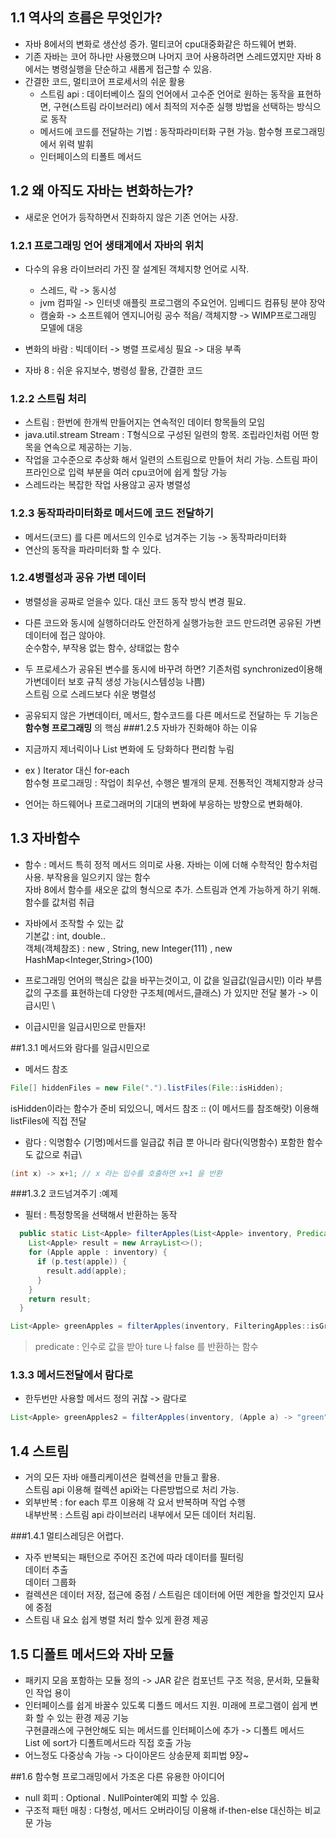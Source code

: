 ## 1.1 역사의 흐름은 무엇인가? 
- 자바 8에서의 변화로 생산성 증가.  멀티코어 cpu대중화같은 하드웨어 변화.  
- 기존 자바는 코어 하나만 사용했으며 나머지 코어 사용하려면 스레드였지만
자바 8에서는 병령실행을 단순하고 새롭게 접근할 수 있음. 
- 간결한 코드, 멀티코어 프로세서의 쉬운 활용 
    + 스트림 api : 데이터베이스 질의 언어에서 고수준 언어로 원하는 동작을 표현하면, 구현(스트림 라이브러리) 에서 최적의 저수준 실행 방법을 선택하는 방식으로 동작 
    + 메서드에 코드를 전달하는 기법 : 동작파라미터화 구현 가능. 함수형 프로그래밍에서 위력 발휘
    + 인터페이스의 티폴트 메서드 
    
## 1.2 왜 아직도 자바는 변화하는가?
- 새로운 언어가 등작하면서 진화하지 않은 기존 언어는 사장.
### 1.2.1 프로그래밍 언어 생태계에서 자바의 위치

- 다수의 유용 라이브러리 가진 잘 설계된 객체지향 언어로 시작.
    + 스레드, 락 -> 동시성
    + jvm 컴파일 -> 인터넷 애플릿 프로그램의 주요언어. 임베디드 컴퓨팅 분야 장악
    + 캠술화 -> 소프트웨어 엔지니어링 공수 적음/ 객체지향 -> WIMP프로그래밍 모델에 대응
  
- 변화의 바람 : 빅데이터 -> 병렬 프로세싱 필요 -> 대응 부족
- 자바 8 : 쉬운 유지보수, 병령성 활용, 간결한 코드

### 1.2.2 스트림 처리 

- 스트림 : 한번에 한개씩 만들어지는 연속적인 데이터 항목들의 모임
- java.util.stream Stream<T> : T형식으로 구성된 일련의 항목. 조립라인처럼 어떤 항목을 연속으로 제공하는 기능.
- 작업을 고수준으로 추상화 해서 일련의 스트림으로 만들어 처리 가능. 스트림 파이프라인으로 입력 부분을 여러 cpu코어에 쉽게 할당 가능
- 스레드라는 복잡한 작업 사용않고 공자 병렬성 

### 1.2.3 동작파라미터화로 메서드에 코드 전달하기 

- 메서드(코드) 를 다른 메서드의 인수로 넘겨주는 기능 -> 동작파라미터화 
- 연산의 동작을 파라미터화 할 수 있다.

### 1.2.4병렬성과 공유 가변 데이터 

- 병렬성을 공짜로 얻을수 있다. 대신 코드 동작 방식 변경 필요. 
- 다른 코드와 동시에 실행하더라도 안전하게 실행가능한 코드 만드려면 공유된 가변 데이터에 접근 않아야. \
  순수함수, 부작용 없는 함수, 상태없는 함수 
- 두 프로세스가 공유된 변수를 동시에 바꾸려 하면? 기존처럼 synchronized이용해 가변데이터 보호 규칙 생성 가능(시스템성능 나쁨)\
  스트림 으로 스레드보다 쉬운 병렬성 
  
- 공유되지 않은 가변데이터, 메서드, 함수코드를 다른 메서드로 전달하는 두 기능은 **함수형 프로그래밍** 의 핵심
###1.2.5 자바가 진화해야 하는 이유 

- 지금까지 제너릭이나 List<String> 변화에 도 당화하다 편리함 누림
- ex )  Iterator 대신 for-each \
 함수형 프로그래밍 : 작업이 최우선, 수행은 별개의 문제. 전통적인 객체지향과 상극
- 언어는 하드웨어나 프로그래머의 기대의 변화에 부응하는 방향으로 변화해야. 

## 1.3 자바함수 

- 함수 : 메서드 특히 정적 메서드 의미로 사용. 자바는 이에 더해 수학적인 함수처럼 사용. 부작용을 일으키지 않는 함수 \
자바 8에서 함수를 새오운 값의 형식으로 추가. 스트림과 연계 가능하게 하기 위해. 함수를 값처럼 취급
  
- 자바에서 조작할 수 있는 값 \
기본값 : int, double.. \
  객체(객체참조) : new , String, new Integer(111) , new HashMap<Integer,String>(100) 
- 프로그래밍 언어의 핵심은 값을 바꾸는것이고, 이 값을 일급값(일급시민) 이라 부름 \
값의 구조를 표현하는데 다양한 구조체(메서드,클래스) 가 있지만 전달 불가 -> 이급시민 \
- 이급시민을 일급시민으로 만들자!

##1.3.1 메서드와 람다를 일급시민으로 

- 메서드 참조 
``` java 
File[] hiddenFiles = new File(".").listFiles(File::isHidden);
```
isHidden이라는 함수가 준비 되있으니, 메서드 참조 :: (이 메서드를 참조해랏) 이용해 listFiles에 직접 전달 

- 람다 : 익명함수 
  (기명)메서드를 일급값 취급 뿐 아니라 람다(익명함수) 포함한 함수도 값으로 취급\
```java
(int x) -> x+1; // x 라는 입수를 호출하면 x+1 을 반환 
```
###1.3.2 코드넘겨주기 :예제 

- 필터 : 특정항목을 선택해서 반환하는 동작 
```java
  public static List<Apple> filterApples(List<Apple> inventory, Predicate<Apple> p) {
    List<Apple> result = new ArrayList<>();
    for (Apple apple : inventory) {
      if (p.test(apple)) {
        result.add(apple);
      }
    }
    return result;
  }

List<Apple> greenApples = filterApples(inventory, FilteringApples::isGreenApple);
```
> predicate : 인수로 값을 받아 ture 나 false 를 반환하는 함수 

### 1.3.3 메서드전달에서 람다로 

- 한두번만 사용할 메서드 정의 귀찮 -> 람다로 
```java
List<Apple> greenApples2 = filterApples(inventory, (Apple a) -> "green".equals(a.getColor()));
```

## 1.4 스트림

- 거의 모든 자바 애플리케이션은 컬렉션을 만들고 활용. \
스트림 api 이용해 컬렉션 api와는 다른방법으로 처리 가능.
- 외부반복 : for each 루프 이용해 각 요서 반복하며 작업 수행 \
내부반복 : 스트림 api 라이브러리 내부에서 모든 데이터 처리됨.

###1.4.1 멀티스레딩은 어렵다.

- 자주 반복되는 패턴으로 주어진 조건에 따라 데이터를 필터링 \
데이터 추출 \
데이터 그룹화 
- 컬렉션은 데이터 저장, 접근에 중점 / 스트림은 데이터에 어떤 계한을 할것인지 묘사에 중점
- 스트림 내 요소 쉽게 병렬 처리 할수 있게 환경 제공 

## 1.5 디폴트 메서드와 자바 모듈

- 패키지 모음 포함하는 모듈 정의 -> JAR 같은 컴포넌트 구조 적응, 문서화, 모듈확인 작업 용이 
- 인터페이스를 쉽게 바꿀수 있도록 디폴드 메서드 지원. 미래에 프로그램이 쉽게 변화 할 수 있는 환경 제공 기능\
구현클래스에 구현안해도 되는 메서드를 인터페이스에 추가 -> 디폴트 메서드 \
  List 에 sort가 디폴트메서드라 직접 호출 가능 
- 어느정도 다중상속 가능 -> 다이아몬드 상송문제 회피법 9장~

##1.6 함수형 프로그래밍에서 가조온 다른 유용한 아이디어 

- null 회피 : Optional<T> . NullPointer예외 피할 수 있음. 
- 구조적 패턴 매칭 : 다형성, 메서드 오버라이딩 이용해 if-then-else 대신하는 비교문 가능 



  